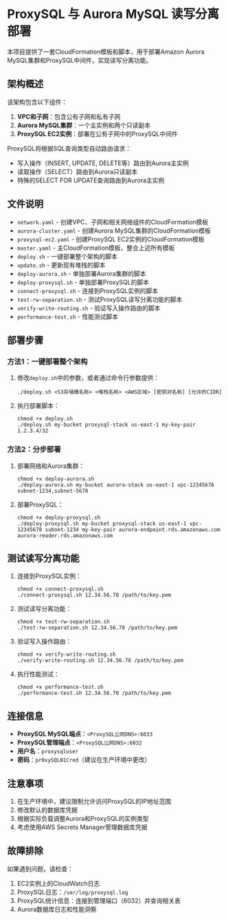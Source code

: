 # ProxySQL 与 Aurora MySQL 读写分离部署

本项目提供了一套CloudFormation模板和脚本，用于部署Amazon Aurora MySQL集群和ProxySQL中间件，实现读写分离功能。

## 架构概述

该架构包含以下组件：

1. **VPC和子网**：包含公有子网和私有子网
2. **Aurora MySQL集群**：一个主实例和两个只读副本
3. **ProxySQL EC2实例**：部署在公有子网中的ProxySQL中间件

ProxySQL将根据SQL查询类型自动路由请求：
- 写入操作（INSERT, UPDATE, DELETE等）路由到Aurora主实例
- 读取操作（SELECT）路由到Aurora只读副本
- 特殊的SELECT FOR UPDATE查询路由到Aurora主实例

## 文件说明

- `network.yaml` - 创建VPC、子网和相关网络组件的CloudFormation模板
- `aurora-cluster.yaml` - 创建Aurora MySQL集群的CloudFormation模板
- `proxysql-ec2.yaml` - 创建ProxySQL EC2实例的CloudFormation模板
- `master.yaml` - 主CloudFormation模板，整合上述所有模板
- `deploy.sh` - 一键部署整个架构的脚本
- `update.sh` - 更新现有堆栈的脚本
- `deploy-aurora.sh` - 单独部署Aurora集群的脚本
- `deploy-proxysql.sh` - 单独部署ProxySQL的脚本
- `connect-proxysql.sh` - 连接到ProxySQL实例的脚本
- `test-rw-separation.sh` - 测试ProxySQL读写分离功能的脚本
- `verify-write-routing.sh` - 验证写入操作路由的脚本
- `performance-test.sh` - 性能测试脚本

## 部署步骤

### 方法1：一键部署整个架构

1. 修改`deploy.sh`中的参数，或者通过命令行参数提供：
   ```
   ./deploy.sh <S3存储桶名称> <堆栈名称> <AWS区域> [密钥对名称] [允许的CIDR]
   ```

2. 执行部署脚本：
   ```
   chmod +x deploy.sh
   ./deploy.sh my-bucket proxysql-stack us-east-1 my-key-pair 1.2.3.4/32
   ```

### 方法2：分步部署

1. 部署网络和Aurora集群：
   ```
   chmod +x deploy-aurora.sh
   ./deploy-aurora.sh my-bucket aurora-stack us-east-1 vpc-12345678 subnet-1234,subnet-5678
   ```

2. 部署ProxySQL：
   ```
   chmod +x deploy-proxysql.sh
   ./deploy-proxysql.sh my-bucket proxysql-stack us-east-1 vpc-12345678 subnet-1234 my-key-pair aurora-endpoint.rds.amazonaws.com aurora-reader.rds.amazonaws.com
   ```

## 测试读写分离功能

1. 连接到ProxySQL实例：
   ```
   chmod +x connect-proxysql.sh
   ./connect-proxysql.sh 12.34.56.78 /path/to/key.pem
   ```

2. 测试读写分离功能：
   ```
   chmod +x test-rw-separation.sh
   ./test-rw-separation.sh 12.34.56.78 /path/to/key.pem
   ```

3. 验证写入操作路由：
   ```
   chmod +x verify-write-routing.sh
   ./verify-write-routing.sh 12.34.56.78 /path/to/key.pem
   ```

4. 执行性能测试：
   ```
   chmod +x performance-test.sh
   ./performance-test.sh 12.34.56.78 /path/to/key.pem
   ```

## 连接信息

- **ProxySQL MySQL端点**：`<ProxySQL公网DNS>:6033`
- **ProxySQL管理端点**：`<ProxySQL公网DNS>:6032`
- **用户名**：`proxysqluser`
- **密码**：`pr0xySQL01Cred`（建议在生产环境中更改）

## 注意事项

1. 在生产环境中，建议限制允许访问ProxySQL的IP地址范围
2. 修改默认的数据库凭据
3. 根据实际负载调整Aurora和ProxySQL的实例类型
4. 考虑使用AWS Secrets Manager管理数据库凭据

## 故障排除

如果遇到问题，请检查：

1. EC2实例上的CloudWatch日志
2. ProxySQL日志：`/var/log/proxysql.log`
3. ProxySQL统计信息：连接到管理端口（6032）并查询相关表
4. Aurora数据库日志和性能洞察
